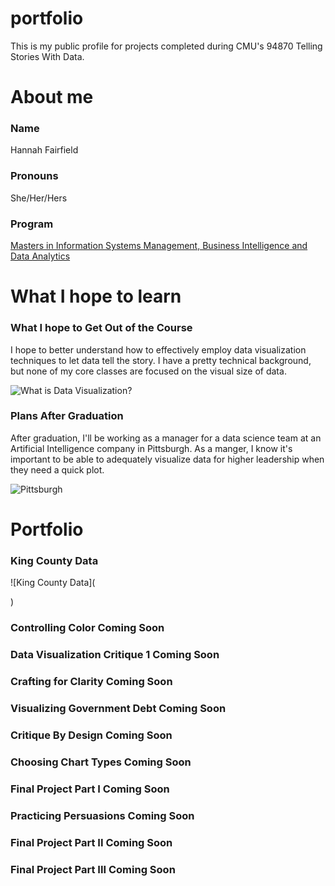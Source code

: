 # portfolio
This is my public profile for projects completed during CMU's 94870 Telling Stories With Data.

# About me
### Name
Hannah Fairfield
### Pronouns
She/Her/Hers
### Program
[Masters in Information Systems Management, Business Intelligence and Data Analytics](https://www.heinz.cmu.edu/programs/information-systems-management-master/bida)


# What I hope to learn
### What I hope to Get Out of the Course
I hope to better understand how to effectively employ data visualization techniques to let data tell the story. I have a pretty technical background, but none of my core classes are focused on the visual size of data.

![What is Data Visualization?](https://cdn.educba.com/academy/wp-content/uploads/2019/03/What-is-Data-Visualization.jpg)

### Plans After Graduation
After graduation, I'll be working as a manager for a data science team at an Artificial Intelligence company in Pittsburgh. As a manger, I know it's important to be able to adequately visualize data for higher leadership when they need a quick plot. 

![Pittsburgh](https://upload.wikimedia.org/wikipedia/commons/2/25/Pittsburgh_Pennsylvania.jpg)

# Portfolio

### King County Data

![King County Data](<div class="flourish-embed flourish-chart" data-src="visualisation/11662141"><script src="https://public.flourish.studio/resources/embed.js"></script></div>)

### Controlling Color Coming Soon

### Data Visualization Critique 1 Coming Soon

### Crafting for Clarity Coming Soon

### Visualizing Government Debt Coming Soon

### Critique By Design Coming Soon

### Choosing Chart Types Coming Soon

### Final Project Part I Coming Soon

### Practicing Persuasions Coming Soon

### Final Project Part II Coming Soon

### Final Project Part III Coming Soon

